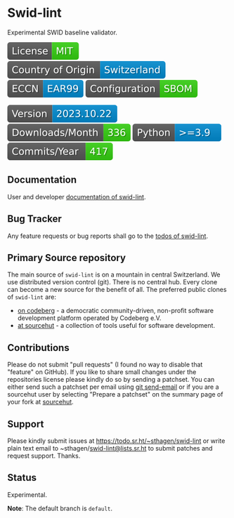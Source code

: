 # Swid-lint

Experimental SWID baseline validator.

[![License](docs/badges/license-spdx-mit.svg)](https://git.sr.ht/~sthagen/swid-lint/tree/default/item/LICENSE)
[![Country of Origin](docs/badges/country-of-origin-name-switzerland-neutral.svg)](https://git.sr.ht/~sthagen/swid-lint/tree/default/item/COUNTRY-OF-ORIGIN)
[![Export Classification Control Number (ECCN)](docs/badges/export-control-classification-number_eccn-ear99-neutral.svg)](https://git.sr.ht/~sthagen/swid-lint/tree/default/item/EXPORT-CONTROL-CLASSIFICATION-NUMBER)
[![Configuration](docs/badges/configuration-sbom.svg)](https://git.sr.ht/~sthagen/swid-lint/tree/default/item/docs/third-party/README.md)

[![Version](docs/badges/latest-release.svg)](https://pypi.python.org/pypi/swid-lint/)
[![Downloads](docs/badges/downloads-per-month.svg)](https://pepy.tech/project/swid-lint)
[![Python](docs/badges/python-versions.svg)](https://pypi.python.org/pypi/swid-lint/)
[![Maintenance Status](docs/badges/commits-per-year.svg)](https://git.sr.ht/~sthagen/swid-lint/log)

## Documentation

User and developer [documentation of swid-lint](https://codes.dilettant.life/docs/swid-lint).

## Bug Tracker

Any feature requests or bug reports shall go to the [todos of swid-lint](https://todo.sr.ht/~sthagen/swid-lint).

## Primary Source repository

The main source of `swid-lint` is on a mountain in central Switzerland.
We use distributed version control (git).
There is no central hub.
Every clone can become a new source for the benefit of all.
The preferred public clones of `swid-lint` are:

* [on codeberg](https://codeberg.org/sthagen/swid-lint) - a democratic community-driven, non-profit software development platform operated by Codeberg e.V.
* [at sourcehut](https://git.sr.ht/~sthagen/swid-lint) - a collection of tools useful for software development.

## Contributions

Please do not submit "pull requests" (I found no way to disable that "feature" on GitHub).
If you like to share small changes under the repositories license please kindly do so by sending a patchset.
You can either send such a patchset per email using [git send-email](https://git-send-email.io) or 
if you are a sourcehut user by selecting "Prepare a patchset" on the summary page of your fork at [sourcehut](https://git.sr.ht/).

## Support

Please kindly submit issues at https://todo.sr.ht/~sthagen/swid-lint or write plain text email to ~sthagen/swid-lint@lists.sr.ht to submit patches and request support. Thanks.

## Status

Experimental.

**Note**: The default branch is `default`.
